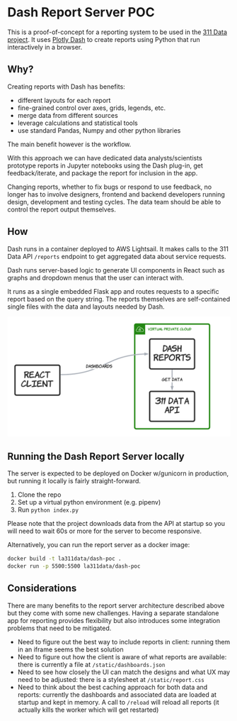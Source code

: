 # Dash Report Server POC

This is a proof-of-concept for a reporting system to be used in the [311 Data project](https://311-data.org). It uses [Plotly Dash](https://dash.plotly.com/) to create reports using Python that run interactively in a browser.

## Why?

Creating reports with Dash has benefits:

- different layouts for each report
- fine-grained control over axes, grids, legends, etc.
- merge data from different sources
- leverage calculations and statistical tools
- use standard Pandas, Numpy and other python libraries

The main benefit however is the workflow.

With this approach we can have dedicated data analysts/scientists prototype reports in Jupyter notebooks using the Dash plug-in, get feedback/iterate, and package the report for inclusion in the app.

Changing reports, whether to fix bugs or respond to use feedback, no longer has to involve designers, frontend and backend developers running design, development and testing cycles. The data team should be able to control the report output themselves.

## How

Dash runs in a container deployed to AWS Lightsail. It makes calls to the 311 Data API ```/reports``` endpoint to get aggregated data about service requests.

Dash runs server-based logic to generate UI components in React such as graphs and dropdown menus that the user can interact with.

It runs as a single embedded Flask app and routes requests to a specific report based on the query string. The reports themselves are self-contained single files with the data and layouts needed by Dash.

![Architecture diagram](./arch.png)

## Running the Dash Report Server locally

The server is expected to be deployed on Docker w/gunicorn in production, but running it locally is fairly straight-forward.

1. Clone the repo
2. Set up a virtual python environment (e.g. pipenv)
3. Run ```python index.py```

Please note that the project downloads data from the API at startup so you will need to wait 60s or more for the server to become responsive.

Alternatively, you can run the report server as a docker image:

```bash
docker build -t la311data/dash-poc .
docker run -p 5500:5500 la311data/dash-poc
```

## Considerations

There are many benefits to the report server architecture described above but they come with some new challenges. Having a separate standalone app for reporting provides flexibility but also introduces some integration problems that need to be mitigated.

- Need to figure out the best way to include reports in client: running them in an iframe seems the best solution
- Need to figure out how the client is aware of what reports are available: there is currently a file at ```/static/dashboards.json```
- Need to see how closely the UI can match the designs and what UX may need to be adjusted: there is a stylesheet at ```/static/report.css```
- Need to think about the best caching approach for both data and reports: currently the dashboards and associated data are loaded at startup and kept in memory. A call to ```/reload``` will reload all reports (it actually kills the worker which will get restarted)

<!--

docker build -t la311data/dash-poc .
docker run -p 5500:5500 la311data/dash-poc

aws lightsail push-container-image --region us-east-1 --service-name dash-reporting --label dash-poc --image la311data/dash-poc --profile 311user
lsof -ti:5500 | xargs kill

>
